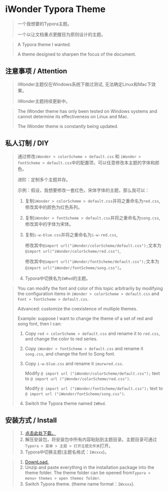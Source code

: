 # iWonder Typora Theme

> 一个我想要的Typora主题。
>
> 一个以让文档重点更醒目为原则设计的主题。

> A Typora theme I wanted.
>
> A theme designed to sharpen the focus of the document.

## 注意事项 / Attention

> iWonder主题仅在Windows系统下做过测试, 无法确定Linux和Mac下效果。
>
> iWonder主题持续更新中。

> The iWonder theme has only been tested on Windows systems and cannot determine its effectiveness on Linux and Mac.
>
> The iWonder theme is constantly being updated.

## 私人订制 / DIY

> 通过修改`iWonder > colorScheme > default.css` 和 `iWonder > fontScheme > default.css`中的配置项，可以任意修改本主题的字体和颜色。
>
> 进阶：定制多个主题并存。
>
> 示例：假设，我想要修改一套红色，宋体字体的主题，那么我可以：
>
> 1. 复制`iWonder > colorScheme > default.css`并将之重命名为`red.css`, 修改其中的颜色为红色系列。
>
> 2. 复制`iWonder > fontScheme > default.css`并将之重命名为`song.css`, 修改其中的字体为宋体。
>
> 3. 复制`i-w-blue.css`并将之重命名为`i-w-red.css`, 
>
>    修改其中`@import url("iWonder/colorScheme/default.css");`文本为`@import url("iWonder/colorScheme/red.css")`,
>
>    修改其中`@import url("iWonder/fontScheme/default.css");`文本为`@import url("iWonder/fontScheme/song.css")`。
>
> 4. Typora中切换名为`IWRed`的主题。

> You can modify the font and color of this topic arbitrarily by modifying the configuration items in `iWonder > colorScheme > default.css` and `Font > fontScheme > default.css`.
>
> Advanced: customize the coexistence of multiple themes.
>
> Example: suppose I want to change the theme of a set of red and song font, then I can:
>
> 1. Copy `red > colorScheme > default.css` and rename it to `red.css`, and change the color to red series.
>
> 2. Copy `iWonder > fontScheme > default.css` and rename it `song.css`, and change the font to Song font.
>
> 3. Copy `i-w-blue.css` and rename it `imurwred.css`.
>
>    Modify `@ import url ("iWonder/colorScheme/default.css");` text to `@ import url ("iWonder/colorScheme/red.css")`.
>
>    Modify `@ import url ("iWonder/fontScheme/default.css");` text to `@ import url ("iWonder/fontScheme/song.css")`.
>
> 4. Switch the Typora theme named `IWRed`.

## 安装方式 / Install

> 1. [点击此处下载。](https://github.com/ReidLv/theme.typora.iWonder/releases/latest)
> 2. 解压安装包，将安装包中所有内容粘贴到主题目录。主题目录可通过`Typora > 菜单 > 主题 > 打开主题文件夹`打开。
> 3. Typora中切换主题(主题名格式：`IWxxxx`)。

> 1. [DownLoad.](https://github.com/ReidLv/theme.typora.iWonder/releases/latest)
> 2. Unzip and paste everything in the installation package into the theme folder. The theme folder can be opened from`Typora > menu> themes > open themes folder`.
> 3. Switch Typora theme. (theme name format：`IWxxxx`).
